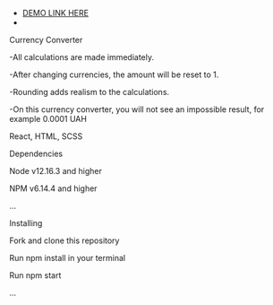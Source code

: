 - [DEMO LINK HERE](https://yulyavav.github.io/react_conventer/)
- 

Currency Converter


-All calculations are made immediately.

-After changing currencies, the amount will be reset to 1.

-Rounding adds realism to the calculations.

-On this currency converter, you will not see an impossible result, for example 0.0001 UAH



React, HTML, SCSS


Dependencies

Node v12.16.3 and higher

NPM v6.14.4 and higher

...

Installing

Fork and clone this repository

Run npm install in your terminal

Run npm start

...

